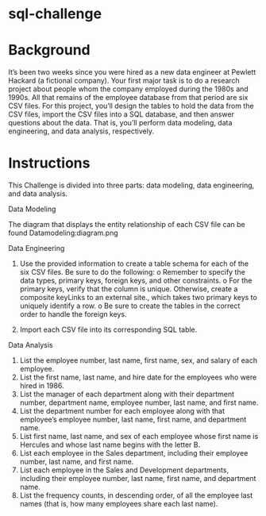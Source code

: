 # sql-challenge

# Background
It’s been two weeks since you were hired as a new data engineer at Pewlett Hackard (a fictional company). Your first major task is to do a research project about people whom the company employed during the 1980s and 1990s. All that remains of the employee database from that period are six CSV files.
For this project, you’ll design the tables to hold the data from the CSV files, import the CSV files into a SQL database, and then answer questions about the data. That is, you’ll perform data modeling, data engineering, and data analysis, respectively.

# Instructions

This Challenge is divided into three parts: data modeling, data engineering, and data analysis.

Data Modeling

The diagram that displays the entity relationship of each CSV file can be found Datamodeling:diagram.png


Data Engineering
1.	Use the provided information to create a table schema for each of the six CSV files. Be sure to do the following:
o	Remember to specify the data types, primary keys, foreign keys, and other constraints.
o	For the primary keys, verify that the column is unique. Otherwise, create a composite keyLinks to an external site., which takes two primary keys to uniquely identify a row.
o	Be sure to create the tables in the correct order to handle the foreign keys.

2.	Import each CSV file into its corresponding SQL table.
   
Data Analysis
1.	List the employee number, last name, first name, sex, and salary of each employee.
2.	List the first name, last name, and hire date for the employees who were hired in 1986.
3.	List the manager of each department along with their department number, department name, employee number, last name, and first name.
4.	List the department number for each employee along with that employee’s employee number, last name, first name, and department name.
5.	List first name, last name, and sex of each employee whose first name is Hercules and whose last name begins with the letter B.
6.	List each employee in the Sales department, including their employee number, last name, and first name.
7.	List each employee in the Sales and Development departments, including their employee number, last name, first name, and department name.
8.	List the frequency counts, in descending order, of all the employee last names (that is, how many employees share each last name).


